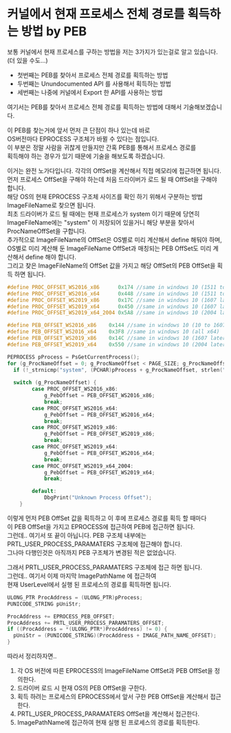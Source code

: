 # 커널에서 현재 프로세스 전체 경로를 획득하는 방법 by PEB  

보통 커널에서 현재 프로세스를 구하는 방법을 저는 3가지가 있는걸로 알고 있습니다. (더 있을 수도...)   
- 첫번째는 PEB를 찾아서 프로세스 전체 경로를 획득하는 방법  
- 두번째는 Unundocumented API 를 사용해서 획득하는 방법  
- 세번째는 나중에 커널에서 Export 한 API를 사용하는 방법  

여기서는 PEB를 찾아서 프로세스 전체 경로를 획득하는 방법에 대해서 기술해보겠습니다.  

이 PEB를 찾는거에 앞서 먼저 큰 단점이 하나 있는데 바로  
OS버전마다 EPROCESS 구조체가 바뀔 수 있다는 점입니다.  
이 부분은 정말 사람을 귀찮게 만들지만 간혹 PEB를 통해서 프로세스 경로를  
획득해야 하는 경우가 있기 때문에 기술을 해보도록 하겠습니다.  

이거는 완전 노가다입니다. 각각의 OffSet을 계산해서 직접 메모리에 접근하면 됩니다.  
먼저 프로세스 OffSet을 구해야 하는데 처음 드라이버가 로드 될 때 OffSet을 구해야 합니다.  
해당 OS의 현재 EPROCESS 구조체 사이즈를 확인 하기 위해서 구분하는 방법 ImageFileName로 찾으면 됩니다.  
최초 드라이버가 로드 될 때에는 현재 프로세스가 system 이기 때문에 당연히  
ImageFileName에는 "system" 이 저장되어 있을거니 해당 부분을 찾아서 ProcNameOffSet을 구합니다.  
추가적으로 ImageFileName의 OffSet은 OS별로 미리 계산해서 define 해둬야 하며,  
OS별로 미리 계산해 둔 ImageFileName OffSet과 매칭되는 PEB OffSet도 미리 계산해서 define 해야 합니다.﻿  
그리고 찾은 ImageFileName의 OffSet 값을 가지고 해당 OffSet의 PEB OffSet을 획득 하면 됩니다.  

```c
#define PROC_OFFSET_WS2016_x86      0x174 //same in windows 10 (1511 to 1607)
#define PROC_OFFSET_WS2016_x64      0x448 //same in windows 10 (1511 to 1607)
#define PROC_OFFSET_WS2019_x86      0x17C //same in windows 10 (1607 later)
#define PROC_OFFSET_WS2019_x64      0x450 //same in windows 10 (1607 later)
#define PROC_OFFSET_WS2019_x64_2004 0x5A8 //same in windows 10 (2004 later)

#define PEB_OFFSET_WS2016_x86    0x144 //same in windows 10 (10 to 1607)
#define PEB_OFFSET_WS2016_x64    0x3F8 //same in windows 10 (all x64)
#define PEB_OFFSET_WS2019_x86    0x14C //same in windows 10 (1607 later)
#define PEB_OFFSET_WS2019_x64    0x550 //same in windows 10 (2004 later)
```
```c
PEPROCESS pProcess = PsGetCurrentProcess(); 
for (g_ProcNameOffset = 0; g_ProcNameOffset < PAGE_SIZE; g_ProcNameOffset++)
  if (!_strnicmp("system", (PCHAR)pProcess + g_ProcNameOffset, strlen("system"))) break;
  
  switch (g_ProcNameOffset) {
		case PROC_OFFSET_WS2016_x86:
			g_PebOffset = PEB_OFFSET_WS2016_x86;
			break;  
		case PROC_OFFSET_WS2016_x64:
			g_PebOffset = PEB_OFFSET_WS2016_x64;
			break;  
		case PROC_OFFSET_WS2019_x86:  
			g_PebOffset = PEB_OFFSET_WS2019_x86;  
			break;  
		case PROC_OFFSET_WS2019_x64:  
			g_PebOffset = PEB_OFFSET_WS2016_x64;  
			break;  
		case PROC_OFFSET_WS2019_x64_2004:  
			g_PebOffset = PEB_OFFSET_WS2019_x64;  
			break;  

		default:  
			DbgPrint("Unknown Process Offset");  
	}  
```  

이렇게 먼저 PEB OffSet 값을 획득하고 이 후에 프로세스 경로를 획득 할 때마다  
이 PEB OffSet을 가지고 EPROCESS에 접근하여 PEB에 접근하면 됩니다.  
그런데.. 여기서 또 끝이 아닙니다. PEB 구조체 내부에는 PRTL_USER_PROCESS_PARAMATERS 구조체에 접근해야 합니다.  
그나마 다행인것은 아직까지 PEB 구조체가 변경된 적은 없었습니다.  

그래서 PRTL_USER_PROCESS_PARAMATERS 구조체에 접근 하면 됩니다.  
그런데.. 여기서 이제 마지막 ImagePathName 에 접근하여  
현재 UserLevel에서 실행 된 프로세스의 경로를 획득하면 됩니다.  

```c  
ULONG_PTR ProcAddress = (ULONG_PTR)pProcess;  
PUNICODE_STRING pUniStr;  

ProcAddress += EPROCESS_PEB_OFFSET;  
ProcAddress += PRTL_USER_PROCESS_PARAMATERS_OFFSET;  
if ((ProcAddress = *(ULONG_PTR*)ProcAddress) != 0) {  
  pUniStr = (PUNICODE_STRING)(ProcAddress + IMAGE_PATH_NAME_OFFSET);  
}  
```  

따라서 정리하자면..  
1. 각 OS 버전에 따른 EPROCESS의 ImageFileName OffSet과 PEB OffSet을 정의한다.  
2. 드라이버 로드 시 현재 OS의 PEB OffSet을 구한다.  
3. 획득 하려는 프로세스의 EPROCESS에서 앞서 구한 PEB OffSet을 계산해서 접근 한다.  
4. PRTL_USER_PROCESS_PARAMATERS OffSet을 계산해서 접근한다.  
5. ImagePathName에 접근하여 현재 실행 된 프로세스의 경로를 획득한다.  
